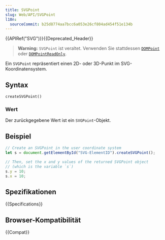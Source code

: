 ```yaml
---
title: SVGPoint
slug: Web/API/SVGPoint
l10n:
  sourceCommit: b25d8774aa7bcc6a053e26cf804ad454f51e134b
---
```


{{APIRef("SVG")}}{{Deprecated_Header}}

> **Warning:** `SVGPoint` ist veraltet.
> Verwenden Sie stattdessen [`DOMPoint`](/de/docs/Web/API/DOMPoint) oder [`DOMPointReadOnly`](/de/docs/Web/API/DOMPointReadOnly).

Ein `SVGPoint` repräsentiert einen 2D- oder 3D-Punkt im SVG-Koordinatensystem.

## Syntax

```js-nolint
createSVGPoint()
```

### Wert

Der zurückgegebene Wert ist ein `SVGPoint`-Objekt.

## Beispiel

```js
// Create an SVGPoint in the user coordinate system
let s = document.getElementById("SVG-ElementID").createSVGPoint();

// Then, set the x and y values of the returned SVGPoint object
// (which is the variable `s`)
s.y = 10;
s.x = 10;
```

## Spezifikationen

{{Specifications}}

## Browser-Kompatibilität

{{Compat}}
